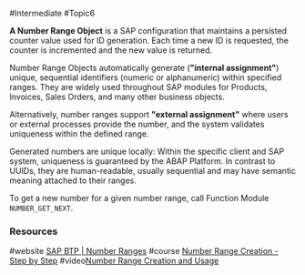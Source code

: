 #Intermediate #Topic6

**A Number Range Object** is a SAP configuration that maintains a persisted counter value used for ID generation. Each time a new ID is requested, the counter is incremented and the new value is returned.

Number Range Objects automatically generate (**"internal assignment"**) unique, sequential identifiers (numeric or alphanumeric) within specified ranges. They are widely used throughout SAP modules for Products, Invoices, Sales Orders, and many other business objects.

Alternatively, number ranges support **"external assignment"** where users or external processes provide the number, and the system validates uniqueness within the defined range.

Generated numbers are unique locally: Within the specific client and SAP system, uniqueness is guaranteed by the ABAP Platform. In contrast to UUIDs, they are human-readable, usually sequential and may have semantic meaning attached to their ranges.

To get a new number for a given number range, call Function Module `NUMBER_GET_NEXT`.
### Resources
#website [SAP BTP | Number Ranges](https://help.sap.com/docs/btp/sap-business-technology-platform/number-range-solution?locale=en-US&version=LATEST)
#course  [Number Range Creation - Step by Step](https://sapcodes.com/2016/11/19/number-range-object-2/)
#video[Number Range Creation and Usage](https://www.youtube.com/watch?v=mRAMszU9S3s)